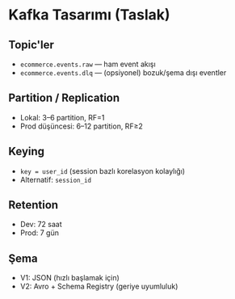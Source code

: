 # Kafka Tasarımı (Taslak)

## Topic'ler
- `ecommerce.events.raw` — ham event akışı
- `ecommerce.events.dlq` — (opsiyonel) bozuk/şema dışı eventler

## Partition / Replication
- Lokal: 3–6 partition, RF=1
- Prod düşüncesi: 6–12 partition, RF≥2

## Keying
- `key = user_id` (session bazlı korelasyon kolaylığı)
- Alternatif: `session_id`

## Retention
- Dev: 72 saat
- Prod: 7 gün

## Şema
- V1: JSON (hızlı başlamak için)
- V2: Avro + Schema Registry (geriye uyumluluk)

